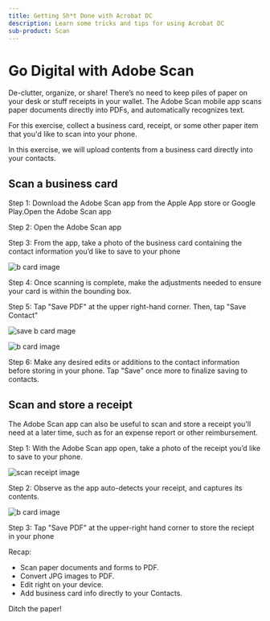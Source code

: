 ```yaml
---
title: Getting Sh*t Done with Acrobat DC
description: Learn some tricks and tips for using Acrobat DC
sub-product: Scan
---
```


# Go Digital with Adobe Scan

De-clutter, organize, or share! There’s no need to keep piles of paper on your desk or stuff receipts in your wallet. The Adobe Scan mobile app scans paper documents directly into PDFs, and automatically recognizes text.

For this exercise, collect a business card, receipt, or some other paper item that you'd like to scan into your phone.

In this exercise, we will upload contents from a business card directly into your contacts.

## Scan a business card

Step 1: Download the Adobe Scan app from the Apple App store or Google Play.Open the Adobe Scan app

Step 2: Open the Adobe Scan app

Step 3: From the app, take a photo of the business card containing the contact information you’d like to save to your phone

![b card image](assets/scanbcard.png)


Step 4: Once scanning is complete, make the adjustments needed to ensure your card is within the bounding box.

Step 5: Tap "Save PDF" at the upper right-hand corner. Then, tap "Save Contact"


![save b card mage](assets/savecontact.jpg)

![b card image](assets/savecontact.png)

Step 6: Make any desired edits or additions to the contact information before storing in your phone. Tap "Save" once more to finalize saving to contacts.

## Scan and store a receipt

The Adobe Scan app can also be useful to scan and store a receipt you'll need at a later time, such as for an expense report or other reimbursement.

Step 1: With the Adobe Scan app open, take a photo of the receipt you’d like to save to your phone.

![scan receipt image](assets/scanreceipt.png)


Step 2: Observe as the app auto-detects your receipt, and captures its contents.

![b card image](assets/receiptoutput.jpg)

Step 3: Tap "Save PDF" at the upper-right hand corner to store the reciept in your phone


Recap:

* Scan paper documents and forms to PDF.
* Convert JPG images to PDF.
* Edit right on your device. 
* Add business card info directly to your Contacts. 

Ditch the paper!